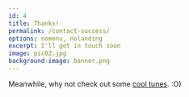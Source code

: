 ```yaml
---
id: 4
title: Thanks!
permalink: /contact-success/
options: nomenu, nolanding
excerpt: I'll get in touch soon
image: pic02.jpg
background-image: banner.png
---
```


Meanwhile, why not check out some
<a target="_blank"
   href="http://www.pandora.com/profile/stations/arkadianriver">cool tunes</a>. :O)
